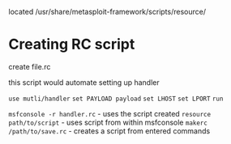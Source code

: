 located /usr/share/metasploit-framework/scripts/resource/

Creating RC script
=
create file.rc

this script would automate setting up handler

`use mutli/handler`
`set PAYLOAD payload`
`set LHOST`
`set LPORT`
`run`

`msfconsole -r handler.rc` - uses the script created 
`resource path/to/script` - uses script from within msfconsole
`makerc /path/to/save.rc` - creates a script from entered commands